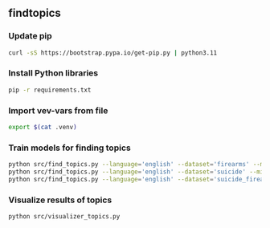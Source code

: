 findtopics
---

### Update pip
```bash
curl -sS https://bootstrap.pypa.io/get-pip.py | python3.11
```

### Install Python libraries
```bash
pip -r requirements.txt
```

### Import vev-vars from file
```bash
export $(cat .venv) 
```

### Train models for finding topics
```bash
python src/find_topics.py --language='english' --dataset='firearms' --min_samples=10000 --min_cluster_size=1000 --cluster_selection_epsilon=0.5
python src/find_topics.py --language='english' --dataset='suicide' --min_samples=200 --min_cluster_size=40 --cluster_selection_epsilon=0.1
python src/find_topics.py --language='english' --dataset='suicide_firearms' --min_samples=200 --min_cluster_size=40 --cluster_selection_epsilon=0.1
```

### Visualize results of topics
```bash
python src/visualizer_topics.py 
```

